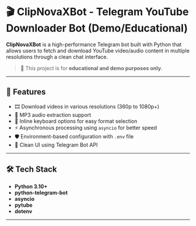 # 🎬 ClipNovaXBot - Telegram YouTube Downloader Bot (Demo/Educational)

**ClipNovaXBot** is a high-performance Telegram bot built with Python that allows users to fetch and download YouTube video/audio content in multiple resolutions through a clean chat interface.

> 🚨 This project is for **educational and demo purposes only**.

---

## 🚀 Features

- 🎞️ Download videos in various resolutions (360p to 1080p+)
- 🎵 MP3 audio extraction support
- 🔘 Inline keyboard options for easy format selection
- ⚡ Asynchronous processing using `asyncio` for better speed
- 🛡️ Environment-based configuration with `.env` file
- 💬 Clean UI using Telegram Bot API

---

## 🛠️ Tech Stack

- **Python 3.10+**
- **python-telegram-bot**
- **asyncio**
- **pytube**
- **dotenv**

---


